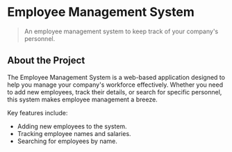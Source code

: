 # Employee Management System

> An employee management system to keep track of your company's personnel.

## About the Project

The Employee Management System is a web-based application designed to help you manage your company's workforce effectively. Whether you need to add new employees, track their details, or search for specific personnel, this system makes employee management a breeze.

Key features include:

- Adding new employees to the system.
- Tracking employee names and salaries.
- Searching for employees by name.
